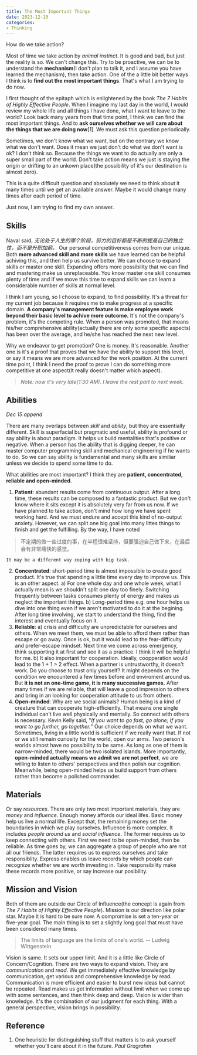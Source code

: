 ```yaml
---
title: The Most Important Things
date: 2023-12-10
categories: 
- Thinking
---
```


How do we take action?

Most of time we take action by *animal instinct*. It is good and bad, but just the reality is so. We can't change this. Try to be proactive, we can be to understand the **mechanism**(I don't plan to talk it, and I assume you have learned the mechanism), then take action. One of the a little bit better ways I think is to **find out the most important things**. That's what I am trying to do now.

I first thought of the epitaph which is enlightened by the book *The 7 Habits of Highly Effective People*. When I imagine my last day in the world, I would review my whole life and all things I have done, what I want to leave to the world? Look back many years from that time point, I think we can find the most important things. And to **ask ourselves whether we will care about the things that we are doing now**[1]. We must ask this question periodically. 

Sometimes, we don't know what we want, but on the contrary we know what we don't want. Does it mean we just don't do what we don't want is ok? I don't think so. Because the things we want to do actually are only a super small part of the world. Don't take action means we just is staying the origin or drifting to an unkown place(the possibility of it's our destination is almost zero).

This is a quite difficult question and absolutely we need to think about it many times until we get an available answer. Maybe it would change many times after each period of time.

Just now, I am trying to find my own answer.

## Skills

Naval said, *无论处于人生的哪个阶段，努力的目标都是不断的提高自己的独立性，而不是升职加薪。* Our personal competitiveness comes from our unique. Both **more advanced skill and more skills** we have learned can be helpful achiving this, and then help us survive better. We can choose to expand skills or master one skill. Expanding offers more possibility that we can find and mastering make us unreplaceable. You know master one skill consumes plenty of time and if we move this time to expand skills we can learn a considerable number of skills at normal level.

I think I am young, so I choose to expand, to find possibility. It's a threat for my current job because it requires me to make progress at a specific domain. **A company's management feature is make employee work beyond their basic level to achive more outcome.** It's not the company's problem, it's the competing rule. When a person was promoted, that means his/her comprehensive ability(actually there are only some specific aspects) has been over the average, and he/she has reached the next new level.

Why we endeavor to get promotion? One is money. It's reasonable. Another one is it's a proof that proves that we have the ability to support this level, or say it means we are more advanced for the work position. At the current time point, I think I need the proof to prove I can do something more competitive at one aspect(It really doesn't matter which aspect).

> *Note: now it's very late(1:30 AM). I leave the rest part to next week.*

## Abilities
*Dec 15 append*

There are many overlaps between *skill* and *ability*, but they are essentially different. Skill is superfacial but pragmatic and useful, ability is profound or say ability is about paradigm. It helps us build mentalities that's positive or negative. When a person has the ability that is digging deeper, he can master computer programming skill and mechanical engineering if he wants to do. So we can say ability is fundamental and many skills are similiar unless we decide to spend some time to do.

What abilities are most important? I think they are **patient, concentrated, reliable and open-minded**.
1. **Patient**: abundant results come from continuous output. After a long time, these results can be composed to a fantastic product. But we don't know where it sits except it is absolutely very far from us now. If we have planned to take action, don't mind how long we have spent working hard. And we must endure and accept this kind of no-output anxiety. However, we can split one big goal into many littes things to finish and get the fulfilling. By the way, I have noted

> 不定期的做一些过度的事，在半程很难坚持，但要强迫自己做下来，在最后会有非常痛快的感觉。

	It may be a different way coping with big task.

2. **Concentrated**: short-period time is almost impossible to create good product. It's true that spending a little time every day to improve us. This is an other aspect. a) For one whole day and one whole week, what I actually mean is we shouldn't split one day too finely. Switching frequently between tasks consumes plenty of energy and makes us neglect the important things. b) Long-period time e.g. one hour helps us dive into one thing even if we aren't motivated to do it at the begining. After long time involving, we start to understand the thing, find the interest and eventually focus on it.
3. **Reliable**: a) crisis and difficulty are unpredictable for ourselves and others. When we meet them, we must be able to afford them rather than escape or go away. Once is ok, but it would lead to the fear-difficulty and prefer-escape mindset. Next time we come across emergency, think supporting it at first and see it as a practice. I think it will be helpful for me. b) It also important for cooperation. Ideally, coopperation would lead to the 1 + 1 > 2 effect. When a partner is untrustworthy, it doesn't work. Do you choose to trust only yourself? It might depends on the condition we encountered a few times before and enviroment around us. But **it is not an one-time game, it is many successive games.** After many times if we are reliable, that will leave a good impression to others and bring in an looking for cooperation attitude to us from others.
4. **Open-minded**: Why are we social animals? Human being is a kind of creature that can cooperate high-efficiently. That means one single individual can't live well physically and mentally. So connect with others is necessary. Kevin Kelly said, "*If you want to go fast, go alone; If you want to go further, go together.*" Our choice depends on what we want. Sometimes, living in a little world is sufficient if we really want that. If not or we still remain curiosity for the world, open our arms. Two person's worlds almost have no possibility to be same. As long as one of them is narrow-minded, there would be two isolated islands. More importantly, **open-minded actually means we admit we are not perfect**, we are willing to listen to others' perspectives and then polish our cognition. Meanwhile, being open-minded helps us build support from others rather than become a polished commander.

## Materials

Or say *resources*. There are only two most important materials, they are *money* and *influence*. Enough money affords our ideal lifes. Basic money help us live a normal life. Except that, the remaining money set the boundaries in which we play ourselves. Influence is more complex. It includes *people around us* and *social influence*. The former requires us to keep connecting with others. First we need to be open-minded, then be reliable. As time goes by, we can aggregate a group of people who are not all our friends. The latter requires us to express ourselves and take responsiblity. Express enables us leave records by which people can recognize whether we are worth investing in. Take responsibility make these records more positive, or say increase our posibility.

## Mission and Vision

Both of them are outside our Circle of Influence(the concept is again from *The 7 Habits of Highly Effective People*). Mission is our direction like polar star. Maybe it is hard to be sure now. A compromise is set a ten-year or five-year goal. The main thing is to set a slightly long goal that must have been considered many times.

> The limits of language are the limits of one's world. 
> -- Ludwig Wittgenstein

Vision is same. It sets our upper limit. And it is a little like Circle of Concern/Cognition. There are two ways to expand vision. They are *communication* and *read*. We get immediately effective knowledge by communication, get various and comprehensive knowledge by read. Communication is more efficient and easier to burst new ideas but cannot be repeated. Read makes us get information without limit when we come up with some sentences, and then think deep and deep. Vision is wider than knowledge. It's the combination of our judgment for each thing. With a general perspective, vision brings in possibility.

## Reference

1. One heuristic for distinguishing stuff that matters is to ask yourself whether you'll care about it in the future. *Paul Gragrahm*